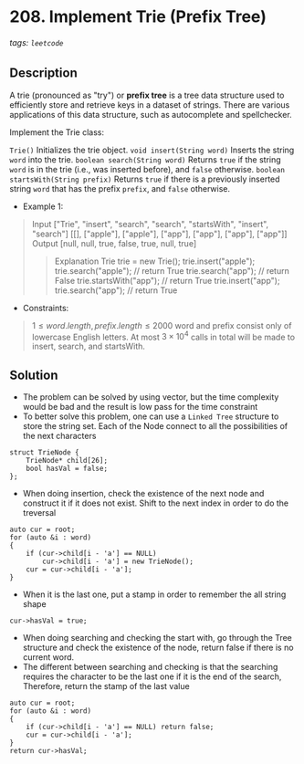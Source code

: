 # 208. Implement Trie (Prefix Tree)
###### tags: `leetcode`
## Description
A trie (pronounced as "try") or **prefix tree** is a tree data structure used to efficiently store and retrieve keys in a dataset of strings. There are various applications of this data structure, such as autocomplete and spellchecker.

Implement the Trie class:

`Trie()` Initializes the trie object.
`void insert(String word)` Inserts the string `word` into the trie.
`boolean search(String word)` Returns `true` if the string `word` is in the trie (i.e., was inserted before), and `false` otherwise.
`boolean startsWith(String prefix)` Returns `true` if there is a previously inserted string `word` that has the prefix `prefix`, and `false` otherwise.

- Example 1:

>Input
["Trie", "insert", "search", "search", "startsWith", "insert", "search"]
[[], ["apple"], ["apple"], ["app"], ["app"], ["app"], ["app"]]
Output
[null, null, true, false, true, null, true]
>>Explanation
Trie trie = new Trie();
trie.insert("apple");
trie.search("apple");   // return True
trie.search("app");     // return False
trie.startsWith("app"); // return True
trie.insert("app");
trie.search("app");     // return True

- Constraints:

>$1 \leq word.length, prefix.length \leq 2000$
word and prefix consist only of lowercase English letters.
At most $3 \times 10^4$ calls in total will be made to insert, search, and startsWith.

## Solution
- The problem can be solved by using vector, but the time complexity would be bad and the result is low pass for the time constraint
- To better solve this problem, one can use a `Linked Tree` structure to store the string set. Each of the Node connect to all the possibilities of the next characters
```cpp=
struct TrieNode {
    TrieNode* child[26];
    bool hasVal = false;
};
```
- When doing insertion, check the existence of the next node and construct it if it does not exist. Shift to the next index in order to do the treversal
```cpp=
auto cur = root;
for (auto &i : word)
{
    if (cur->child[i - 'a'] == NULL)
        cur->child[i - 'a'] = new TrieNode();
    cur = cur->child[i - 'a'];
}
```
- When it is the last one, put a stamp in order to remember the all string shape
```cpp=
cur->hasVal = true;
```
- When doing searching and checking the start with, go through the Tree structure and check the existence of the node, return false if there is no current word.
- The different between searching and checking is that the searching requires the character to be the last one if it is the end of the search, Therefore, return the stamp of the last value
```cpp=
auto cur = root;
for (auto &i : word)
{
    if (cur->child[i - 'a'] == NULL) return false;
    cur = cur->child[i - 'a'];
}
return cur->hasVal;
```
